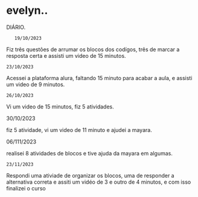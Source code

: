 # evelyn..
DIÁRIO.

       19/10/2023
        
Fiz três questões de arrumar os blocos dos codígos, três de marcar a resposta certa e assisti um video de 15 minutos.

    23/10/2023

 Acessei a plataforma alura, faltando 15 minuto para acabar a aula, e assisti um video de 9 minutos.       

    26/10/2023

Vi um video de 15 minutos, fiz 5 atividades.

  30/10/2023

fiz 5 atividade, vi um video de 11 minuto e ajudei a mayara.

   06/111/2023

realisei 8 atividades de blocos e tive ajuda da mayara em algumas.

    23/11/2023

Respondi uma ativiade de organizar os blocos, uma de responder a alternativa correta e assiti um vidéo de 3 e outro de 4 minutos, e com isso finalizei o curso
